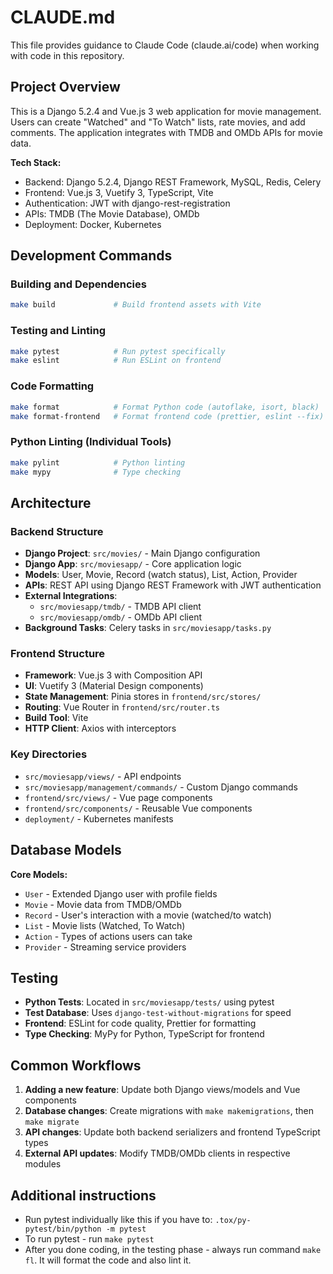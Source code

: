 # CLAUDE.md

This file provides guidance to Claude Code (claude.ai/code) when working with code in this repository.

## Project Overview

This is a Django 5.2.4 and Vue.js 3 web application for movie management. Users can create "Watched" and "To Watch" lists, rate movies, and add comments. The application integrates with TMDB and OMDb APIs for movie data.

**Tech Stack:**
- Backend: Django 5.2.4, Django REST Framework, MySQL, Redis, Celery
- Frontend: Vue.js 3, Vuetify 3, TypeScript, Vite
- Authentication: JWT with django-rest-registration
- APIs: TMDB (The Movie Database), OMDb
- Deployment: Docker, Kubernetes

## Development Commands

### Building and Dependencies
```bash
make build             # Build frontend assets with Vite
```

### Testing and Linting
```bash
make pytest            # Run pytest specifically
make eslint            # Run ESLint on frontend
```

### Code Formatting
```bash
make format            # Format Python code (autoflake, isort, black)
make format-frontend   # Format frontend code (prettier, eslint --fix)
```

### Python Linting (Individual Tools)
```bash
make pylint            # Python linting
make mypy              # Type checking
```

## Architecture

### Backend Structure
- **Django Project**: `src/movies/` - Main Django configuration
- **Django App**: `src/moviesapp/` - Core application logic
- **Models**: User, Movie, Record (watch status), List, Action, Provider
- **APIs**: REST API using Django REST Framework with JWT authentication
- **External Integrations**:
  - `src/moviesapp/tmdb/` - TMDB API client
  - `src/moviesapp/omdb/` - OMDb API client
- **Background Tasks**: Celery tasks in `src/moviesapp/tasks.py`

### Frontend Structure
- **Framework**: Vue.js 3 with Composition API
- **UI**: Vuetify 3 (Material Design components)
- **State Management**: Pinia stores in `frontend/src/stores/`
- **Routing**: Vue Router in `frontend/src/router.ts`
- **Build Tool**: Vite
- **HTTP Client**: Axios with interceptors

### Key Directories
- `src/moviesapp/views/` - API endpoints
- `src/moviesapp/management/commands/` - Custom Django commands
- `frontend/src/views/` - Vue page components
- `frontend/src/components/` - Reusable Vue components
- `deployment/` - Kubernetes manifests

## Database Models

**Core Models:**
- `User` - Extended Django user with profile fields
- `Movie` - Movie data from TMDB/OMDb
- `Record` - User's interaction with a movie (watched/to watch)
- `List` - Movie lists (Watched, To Watch)
- `Action` - Types of actions users can take
- `Provider` - Streaming service providers

## Testing

- **Python Tests**: Located in `src/moviesapp/tests/` using pytest
- **Test Database**: Uses `django-test-without-migrations` for speed
- **Frontend**: ESLint for code quality, Prettier for formatting
- **Type Checking**: MyPy for Python, TypeScript for frontend

## Common Workflows

1. **Adding a new feature**: Update both Django views/models and Vue components
2. **Database changes**: Create migrations with `make makemigrations`, then `make migrate`
3. **API changes**: Update both backend serializers and frontend TypeScript types
4. **External API updates**: Modify TMDB/OMDb clients in respective modules

## Additional instructions

- Run pytest individually like this if you have to: `.tox/py-pytest/bin/python -m pytest`
- To run pytest - run `make pytest`
- After you done coding, in the testing phase - always run command `make fl`. It will format the code and also lint it.
